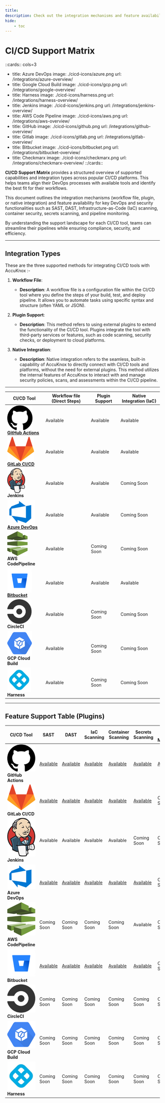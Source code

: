 ```yaml
---
title:
description: Check out the integration mechanisms and feature availability for key DevOps and security functionalities across popular CI/CD platforms.
hide:
    - toc
---
```


<style>
    table:first-of-type td:first-child img{
    display: block;
    height: 5rem;
    }

    .nt-card-title {
    text-align: -webkit-center;
    }
</style>

# CI/CD Support Matrix

::cards:: cols=3

- title: Azure DevOps
  image: ./cicd-icons/azure.png
  url: /integrations/azure-overview/
- title: Google Cloud Build
  image: ./cicd-icons/gcp.png
  url: /integrations/google-overview/
- title: Harness
  image: ./cicd-icons/harness.png
  url: /integrations/harness-overview/
- title: Jenkins
  image: ./cicd-icons/jenkins.png
  url: /integrations/jenkins-overview/
- title: AWS Code Pipeline
  image: ./cicd-icons/aws.png
  url: /integrations/aws-overview/
- title: GitHub
  image: ./cicd-icons/github.png
  url: /integrations/github-overview/
- title: Gitlab
  image: ./cicd-icons/gitlab.png
  url: /integrations/gitlab-overview/
- title: Bitbucket
  image: ./cicd-icons/bitbucket.png
  url: /integrations/bitbucket-overview/
- title: Checkmarx
  image: ./cicd-icons/checkmarx.png
  url: /integrations/checkmarx-overview/
::/cards::

**CI/CD Support Matrix** provides a structured overview of supported capabilities and integration types across popular CI/CD platforms. This helps teams align their DevOps processes with available tools and identify the best fit for their workflows.

This document outlines the integration mechanisms (workflow file, plugin, or native integration) and feature availability for key DevOps and security functionalities such as SAST, DAST, Infrastructure-as-Code (IaC) scanning, container security, secrets scanning, and pipeline monitoring.

By understanding the support landscape for each CI/CD tool, teams can streamline their pipelines while ensuring compliance, security, and efficiency.

---

## **Integration Types**

These are the three supported methods for integrating CI/CD tools with AccuKnox :-

1. **Workflow File**:

    - **Description**: A workflow file is a configuration file within the CI/CD tool where you define the steps of your build, test, and deploy pipeline. It allows you to automate tasks using specific syntax and structure (often YAML or JSON).

2. **Plugin Support**:

    - **Description**: This method refers to using external plugins to extend the functionality of the CI/CD tool. Plugins integrate the tool with third-party services or features, such as code scanning, security checks, or deployment to cloud platforms.

3. **Native Integration**:

    - **Description**: Native integration refers to the seamless, built-in capability of AccuKnox to directly connect with CI/CD tools and platforms, without the need for external plugins. This method utilizes the internal features of AccuKnox to interact with and manage security policies, scans, and assessments within the CI/CD pipeline.

---

| CI/CD Tool                                                     | Workflow file (Direct Steps) | Plugin Support | Native Integration (IaC) |
| -------------------------------------------------------------- | ------------- | -------------- | ------------------------ |
| ![GitHub Actions](./cicd-icons/github.png) **[GitHub Actions](https://github.com/marketplace?query=accuknox)**  | Available     | Available      | Available                |
| ![GitLab CI/CD](./cicd-icons/gitlab.png) **[GitLab CI/CD](https://gitlab.com/accu-knox/scan)**      | Available     | Available      | Available                |
| ![Jenkins](./cicd-icons/jenkins.png) **Jenkins**               | Available     | Available      | Coming Soon                      |
| ![Azure DevOps](./cicd-icons/azure.png) **[Azure DevOps](https://marketplace.visualstudio.com/search?term=accuknox&target=AzureDevOps&category=All)**       | Available     | Available            | Coming Soon                      |
| ![AWS CodePipeline](./cicd-icons/aws.png) **AWS CodePipeline** | Available     | Coming Soon            | Coming Soon                      |
| ![Bitbucket](./cicd-icons/bitbucket.png) **[Bitbucket](https://bitbucket.org/accu-knox/scan/)**         | Available     | Available      | Available                |
| ![CircleCI](./cicd-icons/circle.png) **CircleCI**              | Available     | Coming Soon            | Coming Soon                      |
| ![GCP Cloud Build](./cicd-icons/gcp.png) **GCP Cloud Build**   | Available     | Coming Soon            | Coming Soon                      |
| ![Harness](./cicd-icons/harness.png) **Harness**               | Available     | Coming Soon            | Coming Soon                      |

---

## Feature Support Table (Plugins)

| CI/CD Tool                                                     | SAST                                                                                                   | DAST                                                                                                     | IaC Scanning                                                                                            | Container Scanning                                                                                      | Secrets Scanning                                                                                       | CI/CD Pipeline Monitoring |
| -------------------------------------------------------------- | ------------------------------------------------------------------------------------------------------ | -------------------------------------------------------------------------------------------------------- | ------------------------------------------------------------------------------------------------------- | ------------------------------------------------------------------------------------------------------- | ------------------------------------------------------------------------------------------------------- | ------------------------- |
| ![GitHub Actions](./cicd-icons/github.png) **GitHub Actions**  | [Available](https://github.com/marketplace/actions/accuknox-sast)                                      | [Available](https://github.com/marketplace/actions/accuknox-zap-dast-scan)                              | [Available](https://github.com/marketplace/actions/accuknox-iac)                                       | [Available](https://github.com/marketplace/actions/accuknox-container-scan)                            | [Available](https://github.com/marketplace/actions/accuknox-secret-scan)                              | [Available](https://github.com/marketplace/actions/accuknox-report)                 |
| ![GitLab CI/CD](./cicd-icons/gitlab.png) **GitLab CI/CD**      | [Available](https://gitlab.com/accu-knox/scan)                                                        | [Available](https://gitlab.com/accu-knox/scan)                                                          | [Available](https://gitlab.com/accu-knox/scan)                                                         | [Available](https://gitlab.com/accu-knox/scan)                                                         | [Available](https://gitlab.com/accu-knox/scan)                                                                                           | Coming Soon               |
| ![Jenkins](./cicd-icons/jenkins.png) **Jenkins**               | Available                                                                                              | Available                                                                                               | Available                                                                                              | Available                                                                                              | Coming Soon                                                                                           | Coming Soon               |
| ![Azure DevOps](./cicd-icons/azure.png) **Azure DevOps**       | [Available](https://marketplace.visualstudio.com/items?itemName=AccuKnox.accuknox-SAST)               | [Available](https://marketplace.visualstudio.com/items?itemName=AccuKnox.accuknox-dast&ssr=false#overview) | [Available](https://marketplace.visualstudio.com/items?itemName=AccuKnox.accuknox-iac)                 | [Available](https://marketplace.visualstudio.com/items?itemName=AccuKnox.accuknox-container-scan)       | [Available](https://marketplace.visualstudio.com/items?itemName=AccuKnox.accuknox-secret-scan)                                                                                           | Coming Soon               |
| ![AWS CodePipeline](./cicd-icons/aws.png) **AWS CodePipeline** | Coming Soon                                                                                            | Coming Soon                                                                                            | Coming Soon                                                                                            | Coming Soon                                                                                            | Available                                                                                           | Coming Soon               |
| ![Bitbucket](./cicd-icons/bitbucket.png) **Bitbucket**         | [Available](https://bitbucket.org/accu-knox/scan/)                                                    | [Available](https://bitbucket.org/accu-knox/scan/)                                                      | [Available](https://bitbucket.org/accu-knox/scan/)                                                     | [Available](https://bitbucket.org/accu-knox/scan/)                                                     | [Available](https://bitbucket.org/accu-knox/scan)                                                                                           | Coming Soon               |
| ![CircleCI](./cicd-icons/circle.png) **CircleCI**              | Coming Soon                                                                                            | Coming Soon                                                                                            | Coming Soon                                                                                            | Coming Soon                                                                                            | Coming Soon                                                                                           | Coming Soon               |
| ![GCP Cloud Build](./cicd-icons/gcp.png) **GCP Cloud Build**   | Coming Soon                                                                                            | Coming Soon                                                                                            | Coming Soon                                                                                            | Coming Soon                                                                                            | Coming Soon                                                                                           | Coming Soon               |
| ![Harness](./cicd-icons/harness.png) **Harness**               | Coming Soon                                                                                            | Coming Soon                                                                                            | Coming Soon                                                                                            | Coming Soon                                                                                            | Coming Soon                                                                                           | Coming Soon               |
